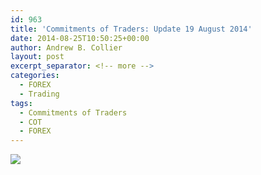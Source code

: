 ```yaml
---
id: 963
title: 'Commitments of Traders: Update 19 August 2014'
date: 2014-08-25T10:50:25+00:00
author: Andrew B. Collier
layout: post
excerpt_separator: <!-- more -->
categories:
  - FOREX
  - Trading
tags:
  - Commitments of Traders
  - COT
  - FOREX
---
```


<!-- more -->

<img src="{{ site.baseurl }}/static/img/2014/08/140819-weekly-change.png">
